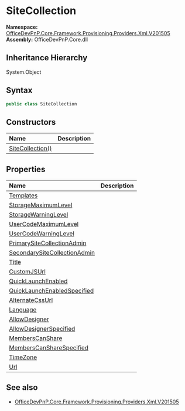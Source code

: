 # SiteCollection
  

**Namespace:** [OfficeDevPnP.Core.Framework.Provisioning.Providers.Xml.V201505](OfficeDevPnP.Core.Framework.Provisioning.Providers.Xml.V201505.md)  
**Assembly:** OfficeDevPnP.Core.dll  
## Inheritance Hierarchy
System.Object  
## Syntax
```C#
public class SiteCollection
```
## Constructors
|**Name**|**Description**|
|:-----|:-----|
| [SiteCollection()](OfficeDevPnP.Core.Framework.Provisioning.Providers.Xml.V201505.SiteCollection.Constructor1details.md) | 
## Properties
|**Name**|**Description**|
|:-----|:-----|
| [Templates](OfficeDevPnP.Core.Framework.Provisioning.Providers.Xml.V201505.SiteCollection.Templates.md) | 
| [StorageMaximumLevel](OfficeDevPnP.Core.Framework.Provisioning.Providers.Xml.V201505.SiteCollection.StorageMaximumLevel.md) | 
| [StorageWarningLevel](OfficeDevPnP.Core.Framework.Provisioning.Providers.Xml.V201505.SiteCollection.StorageWarningLevel.md) | 
| [UserCodeMaximumLevel](OfficeDevPnP.Core.Framework.Provisioning.Providers.Xml.V201505.SiteCollection.UserCodeMaximumLevel.md) | 
| [UserCodeWarningLevel](OfficeDevPnP.Core.Framework.Provisioning.Providers.Xml.V201505.SiteCollection.UserCodeWarningLevel.md) | 
| [PrimarySiteCollectionAdmin](OfficeDevPnP.Core.Framework.Provisioning.Providers.Xml.V201505.SiteCollection.PrimarySiteCollectionAdmin.md) | 
| [SecondarySiteCollectionAdmin](OfficeDevPnP.Core.Framework.Provisioning.Providers.Xml.V201505.SiteCollection.SecondarySiteCollectionAdmin.md) | 
| [Title](OfficeDevPnP.Core.Framework.Provisioning.Providers.Xml.V201505.SiteCollection.Title.md) | 
| [CustomJSUrl](OfficeDevPnP.Core.Framework.Provisioning.Providers.Xml.V201505.SiteCollection.CustomJSUrl.md) | 
| [QuickLaunchEnabled](OfficeDevPnP.Core.Framework.Provisioning.Providers.Xml.V201505.SiteCollection.QuickLaunchEnabled.md) | 
| [QuickLaunchEnabledSpecified](OfficeDevPnP.Core.Framework.Provisioning.Providers.Xml.V201505.SiteCollection.QuickLaunchEnabledSpecified.md) | 
| [AlternateCssUrl](OfficeDevPnP.Core.Framework.Provisioning.Providers.Xml.V201505.SiteCollection.AlternateCssUrl.md) | 
| [Language](OfficeDevPnP.Core.Framework.Provisioning.Providers.Xml.V201505.SiteCollection.Language.md) | 
| [AllowDesigner](OfficeDevPnP.Core.Framework.Provisioning.Providers.Xml.V201505.SiteCollection.AllowDesigner.md) | 
| [AllowDesignerSpecified](OfficeDevPnP.Core.Framework.Provisioning.Providers.Xml.V201505.SiteCollection.AllowDesignerSpecified.md) | 
| [MembersCanShare](OfficeDevPnP.Core.Framework.Provisioning.Providers.Xml.V201505.SiteCollection.MembersCanShare.md) | 
| [MembersCanShareSpecified](OfficeDevPnP.Core.Framework.Provisioning.Providers.Xml.V201505.SiteCollection.MembersCanShareSpecified.md) | 
| [TimeZone](OfficeDevPnP.Core.Framework.Provisioning.Providers.Xml.V201505.SiteCollection.TimeZone.md) | 
| [Url](OfficeDevPnP.Core.Framework.Provisioning.Providers.Xml.V201505.SiteCollection.Url.md) | 
## See also
- [OfficeDevPnP.Core.Framework.Provisioning.Providers.Xml.V201505](OfficeDevPnP.Core.Framework.Provisioning.Providers.Xml.V201505.md)
